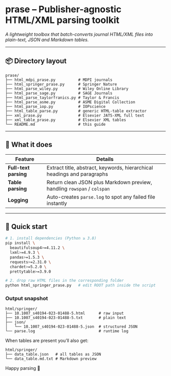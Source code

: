 # **prase** – Publisher-agnostic HTML/XML parsing toolkit
*A lightweight toolbox that batch-converts journal HTML/XML files into plain-text, JSON and Markdown tables.*

---

## 📦 Directory layout

```text
prase/
├── html_mdpi_prase.py          # MDPI journals
├── html_springer_prase.py      # Springer Nature
├── html_parse_wiley.py         # Wiley Online Library
├── html_parse_sage.py          # SAGE Journals
├── html_parse_taylorfranics.py # Taylor & Francis
├── html_parse_asme.py          # ASME Digital Collection
├── html_parse_iop.py           # IOPscience
├── html_table_parse.py         # generic HTML-table extractor
├── xml_prase.py                # Elsevier JATS-XML full text
├── xml_table_prase.py          # Elsevier XML tables
└── README.md                   # this guide
```

---

## 🎯 What it does

| Feature              | Details                                                                                               |
|----------------------|-------------------------------------------------------------------------------------------------------|
| **Full-text parsing**| Extract title, abstract, keywords, hierarchical headings and paragraphs                                |
| **Table parsing**    | Return clean JSON plus Markdown preview, handling `rowspan` / `colspan`                               |
| **Logging**          | Auto-creates `parse.log` to spot any failed file instantly                                             |

---

## 🚀 Quick start

```bash
# 1. install dependencies (Python ≥ 3.8)
pip install \
  beautifulsoup4>=4.11.2 \
  lxml>=4.9.3 \
  pandas>=1.5.3 \
  requests>=2.31.0 \
  chardet>=5.2.0 \
  prettytable>=3.9.0

# 2. drop raw HTML files in the corresponding folder
python html_springer_prase.py   # edit ROOT path inside the script
```

### Output snapshot

```text
html/springer/
├── 10.1007_s40194-023-01488-5.html      # raw input
├── 10.1007_s40194-023-01488-5.txt       # plain text
├── json/
│   └── 10.1007_s40194-023-01488-5.json  # structured JSON
└── parse.log                            # runtime log
```

When tables are present you’ll also get:

```text
html/springer/
├── data_table.json   # all tables as JSON
└── data_table.md.txt # Markdown preview
```

Happy parsing 🎉
